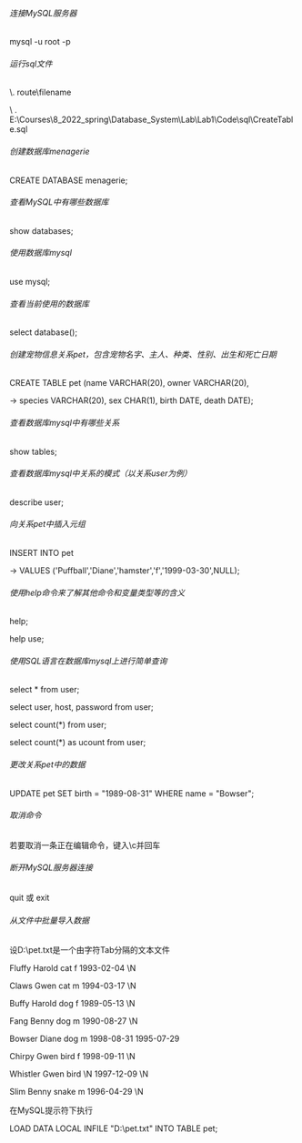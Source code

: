 ###### 连接MySQL服务器

 mysql -u root -p



###### 运行sql文件

\\. route\filename

\ .  E:\Courses\8_2022_spring\Database_System\Lab\Lab1\Code\sql\CreateTable.sql



######  创建数据库menagerie

CREATE DATABASE menagerie;

 

###### 查看MySQL中有哪些数据库

show databases; 

 

###### 使用数据库mysql

use mysql;

 

######  查看当前使用的数据库

select database();

 

###### 创建宠物信息关系pet，包含宠物名字、主人、种类、性别、出生和死亡日期

CREATE TABLE pet (name VARCHAR(20), owner VARCHAR(20),

-> species VARCHAR(20), sex CHAR(1), birth DATE, death DATE);

 

###### 查看数据库mysql中有哪些关系

show tables;

 

###### 查看数据库mysql中关系的模式（以关系user为例）

describe user;



###### 向关系pet中插入元组

INSERT INTO pet

-> VALUES ('Puffball','Diane','hamster','f','1999-03-30',NULL);

 

###### 使用help命令来了解其他命令和变量类型等的含义

help;

help use;

 

###### 使用SQL语言在数据库mysql上进行简单查询

select * from user;

select user, host, password from user;

select count(*) from user;

select count(*) as ucount from user;

 

###### 更改关系pet中的数据

UPDATE pet SET birth = "1989-08-31" WHERE name = "Bowser";



###### 取消命令

若要取消一条正在编辑命令，键入\c并回车

 

###### 断开MySQL服务器连接

quit 或 exit

 

###### 从文件中批量导入数据

设D:\pet.txt是一个由字符Tab分隔的文本文件

Fluffy  Harold  cat f   1993-02-04 \N

Claws  Gwen   cat m  1994-03-17 \N

Buffy   Harold  dog f   1989-05-13 \N

Fang   Benny  dog m  1990-08-27 \N

Bowser Diane  dog m  1998-08-31 1995-07-29 

Chirpy  Gwen   bird f   1998-09-11 \N

Whistler Gwen   bird \N  1997-12-09 \N

Slim   Benny  snake   m  1996-04-29 \N

在MySQL提示符下执行

LOAD DATA LOCAL INFILE "D:\pet.txt" INTO TABLE pet;

 